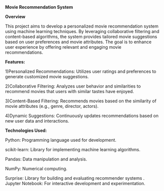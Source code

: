 **Movie Recommendation System**

**Overview**

This project aims to develop a personalized movie recommendation system using machine learning techniques. By leveraging collaborative filtering and content-based algorithms, the system provides tailored movie suggestions based on user preferences and movie attributes. The goal is to enhance user experience by offering relevant and engaging movie recommendations.

**Features:**

1)Personalized Recommendations: Utilizes user ratings and preferences to generate customized movie suggestions.

2)Collaborative Filtering: Analyzes user behavior and similarities to recommend movies that users with similar tastes have enjoyed.

3)Content-Based Filtering: Recommends movies based on the similarity of movie attributes (e.g., genre, director, actors).

4)Dynamic Suggestions: Continuously updates recommendations based on new user data and interactions.



**Technologies Used:**

Python: Programming language used for development.

scikit-learn: Library for implementing machine learning algorithms.

Pandas: Data manipulation and analysis.

NumPy: Numerical computing.

Surprise: Library for building and evaluating recommender systems
.
Jupyter Notebook: For interactive development and experimentation.

